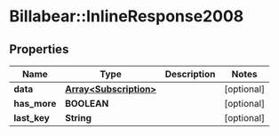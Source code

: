 # Billabear::InlineResponse2008

## Properties
Name | Type | Description | Notes
------------ | ------------- | ------------- | -------------
**data** | [**Array&lt;Subscription&gt;**](Subscription.md) |  | [optional] 
**has_more** | **BOOLEAN** |  | [optional] 
**last_key** | **String** |  | [optional] 

